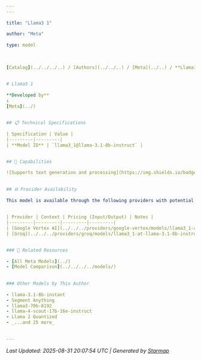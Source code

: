 ```yaml
---
---
  
title: "Llama3 1"
  
author: "Meta"
  
type: model
  
  
  
[Catalog](../../../..) / [Authors](../../..) / [Meta](../..) / **Llama3 1**
  
  
# Llama3 1
  
**Developed by**
: 
[Meta](../)
  
  
## 📋 Technical Specifications
  
| Specification | Value |
|---------|---------|
| **Model ID** | `llama3_1@llama-3.1-8b-instruct` |

  
## 🎯 Capabilities
  
![Supports text generation and processing](https://img.shields.io/badge/text-✓-blue) ![Supported input modalities](https://img.shields.io/badge/input-text-teal) ![Supported output modalities](https://img.shields.io/badge/output-text-cyan) ![Accepts tool definitions in requests](https://img.shields.io/badge/tools-✓-yellow) ![Supports basic reasoning](https://img.shields.io/badge/reasoning-✓-lime) ![Temperature sampling control](https://img.shields.io/badge/temperature-core-red) ![Nucleus sampling (top-p)](https://img.shields.io/badge/top__p-core-red) ![Maximum token limit](https://img.shields.io/badge/max__tokens-core-blue) ![Response streaming](https://img.shields.io/badge/streaming-✓-cyan)
  
  
## 🌐 Provider Availability
  
This model is available through the following providers with potential variations:
  
  
| Provider | Context | Pricing (Input/Output) | Notes |
|---------|---------|---------|---------|
| [Google Vertex AI](../../../providers/google-vertex/models/llama3_1-at-llama-3.1-8b-instruct.md) | — | — |  |
| [Groq](../../../providers/groq/models/llama3_1-at-llama-3.1-8b-instruct.md) | — | — |  |

  
### 🔗 Related Resources
  
- [All Meta Models](../)
- [Model Comparison](../../../../models/)
  
  
### Other Models by This Author
  
- llama-3.1-8b-instant
- Segment Anything
- llama3-70b-8192
- llama-4-scout-17b-16e-instruct
- Llama 2 Quantized
- _...and 25 more_
  
  
---
```

*Last Updated: 2025-08-31 20:07:54 UTC | Generated by [Starmap](https://github.com/agentstation/starmap)*